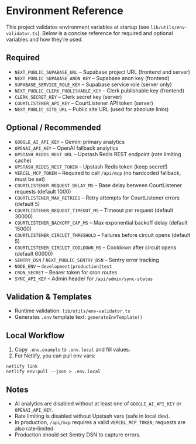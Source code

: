 # Environment Reference

This project validates environment variables at startup (see `lib/utils/env-validator.ts`). Below is a concise reference for required and optional variables and how they’re used.

## Required
- `NEXT_PUBLIC_SUPABASE_URL` – Supabase project URL (frontend and server)
- `NEXT_PUBLIC_SUPABASE_ANON_KEY` – Supabase anon key (frontend)
- `SUPABASE_SERVICE_ROLE_KEY` – Supabase service role (server only)
- `NEXT_PUBLIC_CLERK_PUBLISHABLE_KEY` – Clerk publishable key (frontend)
- `CLERK_SECRET_KEY` – Clerk secret key (server)
- `COURTLISTENER_API_KEY` – CourtListener API token (server)
- `NEXT_PUBLIC_SITE_URL` – Public site URL (used for absolute links)

## Optional / Recommended
- `GOOGLE_AI_API_KEY` – Gemini primary analytics
- `OPENAI_API_KEY` – OpenAI fallback analytics
- `UPSTASH_REDIS_REST_URL` – Upstash Redis REST endpoint (rate limiting cache)
- `UPSTASH_REDIS_REST_TOKEN` – Upstash Redis token (keep secret!)
- `VERCEL_MCP_TOKEN` – Required to call `/api/mcp` (no hardcoded fallback, must be set)
- `COURTLISTENER_REQUEST_DELAY_MS` – Base delay between CourtListener requests (default 1000)
- `COURTLISTENER_MAX_RETRIES` – Retry attempts for CourtListener errors (default 5)
- `COURTLISTENER_REQUEST_TIMEOUT_MS` – Timeout per request (default 30000)
- `COURTLISTENER_BACKOFF_CAP_MS` – Max exponential backoff delay (default 15000)
- `COURTLISTENER_CIRCUIT_THRESHOLD` – Failures before circuit opens (default 5)
- `COURTLISTENER_CIRCUIT_COOLDOWN_MS` – Cooldown after circuit opens (default 60000)
- `SENTRY_DSN` / `NEXT_PUBLIC_SENTRY_DSN` – Sentry error tracking
- `NODE_ENV` – `development|production|test`
- `CRON_SECRET` – Bearer token for cron routes
- `SYNC_API_KEY` – Admin header for `/api/admin/sync-status`

## Validation & Templates
- Runtime validation: `lib/utils/env-validator.ts`
- Generates `.env` template text: `generateEnvTemplate()`

## Local Workflow
1) Copy `.env.example` to `.env.local` and fill values.
2) For Netlify, you can pull env vars:
```
netlify link
netlify env:pull --json > .env.local
```

## Notes
- AI analytics are disabled without at least one of `GOOGLE_AI_API_KEY` or `OPENAI_API_KEY`.
- Rate limiting is disabled without Upstash vars (safe in local dev).
- In production, `/api/mcp` requires a valid `VERCEL_MCP_TOKEN`; requests are also rate‑limited.
- Production should set Sentry DSN to capture errors.


